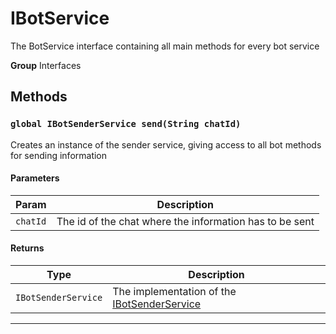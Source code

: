 # IBotService

The BotService interface containing all main methods for every bot service

**Group** Interfaces

## Methods

### `global IBotSenderService send(String chatId)`

Creates an instance of the sender service, giving access to all bot methods for sending information

#### Parameters

| Param    | Description                                             |
| -------- | ------------------------------------------------------- |
| `chatId` | The id of the chat where the information has to be sent |

#### Returns

| Type                | Description                                                                           |
| ------------------- | ------------------------------------------------------------------------------------- |
| `IBotSenderService` | The implementation of the [IBotSenderService](/types/Interfaces/IBotSenderService.md) |

---
